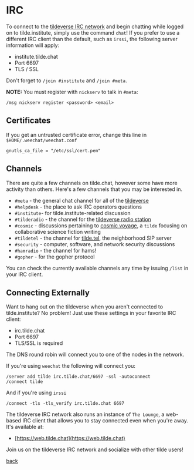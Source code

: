 <!--
title: IRC
description: Introduction to our IRC network
author: ahriman
-->

# IRC

To connect to the [tildeverse IRC network](https://tilde.chat) and begin
chatting while logged on to tilde.institute, simply use the command
`chat`! If you prefer to use a different IRC client than the default,
such as `irssi`, the following server information will apply:

* institute.tilde.chat
* Port 6697
* TLS / SSL

Don't forget to `/join #institute` and `/join #meta`.

**NOTE:** You must register with `nickserv` to talk in `#meta`:
```
/msg nickserv register <password> <email>
```

## Certificates

If you get an untrusted certificate error, change this line in `$HOME/.weechat/weechat.conf`
```
gnutls_ca_file = "/etc/ssl/cert.pem"
```

## Channels

There are quite a few channels on tilde.chat, however some have more
activity than others. Here's a few channels that you may be interested in.

* `#meta` - the general chat channel for all of the [tildeverse](https://tildeverse.org)
* `#helpdesk` - the place to ask IRC operators questions
* `#institute`- for tilde.institute-related discussion
* `#tilderadio` - the channel for the [tildeverse radio station](https://tilderadio.org)
* `#cosmic` - discussions pertaining to [cosmic voyage](https://cosmic.voyage), a
`tilde` focusing on collaborative science fiction writing
* `#tildetel` - the channel for [tilde.tel](https://tilde.tel), the neighborhood SIP server
* `#security` - computer, software, and network security discussions
* `#hamradio` - the channel for hams!
* `#gopher` - for the gopher protocol

You can check the currently available channels any time by issuing `/list`
in your IRC client.

## Connecting Externally

Want to hang out on the tildeverse when you aren't connected to
tilde.institute? No problem! Just use these settings in your favorite
IRC client:

* irc.tilde.chat
* Port 6697
* TLS/SSL is required

The DNS round robin will connect you to one of the nodes in the network.

If you're using `weechat` the following will connect you:

```
/server add tilde irc.tilde.chat/6697 -ssl -autoconnect
/connect tilde
```

And if you're using `irssi`

```
/connect -tls -tls_verify irc.tilde.chat 6697
```

The tildeverse IRC network also runs an instance of `The Lounge`, a
web-based IRC client that allows you to stay connected even when you're
away. It's available at:

* [https://web.tilde.chat](https://web.tilde.chat)

Join us on the tildeverse IRC network and socialize with other tilde users!

[back](/)
